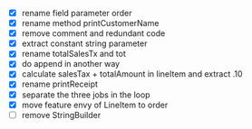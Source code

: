 - [x] rename field parameter order
- [x] rename method printCustomerName
- [x] remove comment and redundant code
- [x] extract constant string parameter
- [x] rename totalSalesTx and tot
- [x] do append in another way
- [x] calculate salesTax + totalAmount in lineItem and extract .10
- [x] rename printReceipt
- [x] separate the three jobs in the loop
- [x] move feature envy of LineItem to order
- [ ] remove StringBuilder